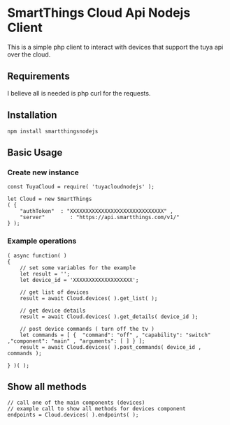 # SmartThings Cloud Api Nodejs Client

This is a simple php client to interact with devices that support the tuya api over the cloud.

## Requirements

I believe all is needed is php curl for the requests.

## Installation

```
npm install smartthingsnodejs
```

## Basic Usage

### Create new instance

```
const TuyaCloud = require( 'tuyacloudnodejs' );

let Cloud = new SmartThings
( {
	"authToken"	 : "XXXXXXXXXXXXXXXXXXXXXXXXXXXXXX" ,
	"server"		: "https://api.smartthings.com/v1/"
} );
```

### Example operations

```
( async function( )
{
	// set some variables for the example
	let result = '';
	let device_id = 'XXXXXXXXXXXXXXXXXXX';
	
	// get list of devices
	result = await Cloud.devices( ).get_list( );
	
	// get device details
	result = await Cloud.devices( ).get_details( device_id );

	// post device commands ( turn off the tv )
	let commands = [ {	"command": "off" , "capability": "switch" ,"component": "main" , "arguments": [ ] } ];
	result = await Cloud.devices( ).post_commands( device_id , commands );

} )( );
```
## Show all methods

```
// call one of the main components (devices)
// example call to show all methods for devices component
endpoints = Cloud.devices( ).endpoints( );
	
```

